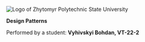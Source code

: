 ![Logo of Zhytomyr Polytechnic State University](https://media.ztu.edu.ua/wp-content/uploads/2020/02/Group-6-1-1536x465.png)

**Design Patterns**

Performed by a student: **Vyhivskyi Bohdan, VT-22-2**
